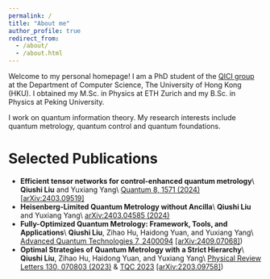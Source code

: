 ```yaml
---
permalink: /
title: "About me"
author_profile: true
redirect_from: 
  - /about/
  - /about.html
---
```


Welcome to my personal homepage! I am a PhD student of the [QICI group](https://qici.weebly.com/) at the Department of Computer Science, The University of Hong Kong (HKU). I obtained my M.Sc. in Physics at ETH Zurich and my B.Sc. in Physics at Peking University.

I work on quantum information theory. My research interests include quantum metrology, quantum control and quantum foundations.

Selected Publications
======
* **Efficient tensor networks for control-enhanced quantum metrology**\\
  **Qiushi Liu** and Yuxiang Yang\\
  [Quantum 8, 1571 (2024)](https://doi.org/10.22331/q-2024-12-18-1571) [[arXiv:2403.09519]](https://arxiv.org/abs/2403.09519)
* **Heisenberg-Limited Quantum Metrology without Ancilla**\\
  **Qiushi Liu** and Yuxiang Yang\\
  [arXiv:2403.04585 (2024)](https://arxiv.org/abs/2403.04585)
* **Fully-Optimized Quantum Metrology: Framework, Tools, and Applications**\\
  **Qiushi Liu**, Zihao Hu, Haidong Yuan, and Yuxiang Yang\\
  [Advanced Quantum Technologies 7, 2400094](https://doi.org/10.1002/qute.202400094) [[arXiv:2409.07068]](https://arxiv.org/abs/2409.07068))
* **Optimal Strategies of Quantum Metrology with a Strict Hierarchy**\\
  **Qiushi Liu**, Zihao Hu, Haidong Yuan, and Yuxiang Yang\\
  [Physical Review Letters 130, 070803 (2023)](https://doi.org/10.1103/PhysRevLett.130.070803) & [TQC 2023](https://tqc-conference.org/tqc2023/) [[arXiv:2203.09758]](https://arxiv.org/abs/2203.09758))

